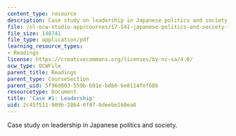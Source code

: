 ```yaml
---
content_type: resource
description: Case study on leadership in Japanese politics and society.
file: /ol-ocw-studio-app/courses/17-541-japanese-politics-and-society-fall-2008/2c45f511909b28640f876deebe160ea8_case1.pdf
file_size: 148741
file_type: application/pdf
learning_resource_types:
- Readings
license: https://creativecommons.org/licenses/by-nc-sa/4.0/
ocw_type: OCWFile
parent_title: Readings
parent_type: CourseSection
parent_uid: 5f96d803-559b-b91e-bd66-6e8114fef68b
resourcetype: Document
title: 'Case #1: Leadership'
uid: 2c45f511-909b-2864-0f87-6deebe160ea8
---
```

Case study on leadership in Japanese politics and society.